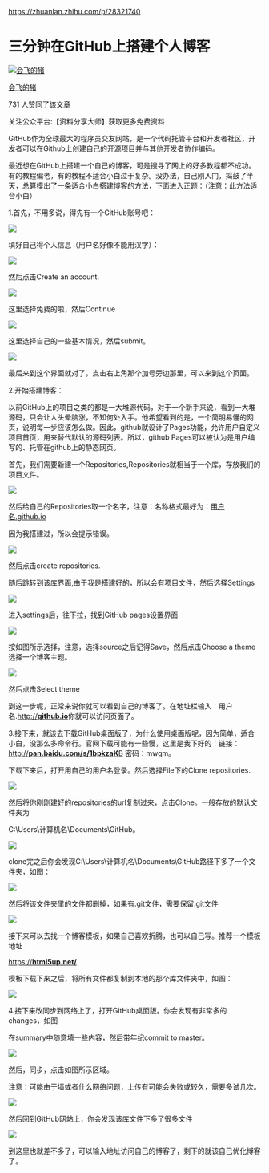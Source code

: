 https://zhuanlan.zhihu.com/p/28321740


# 三分钟在GitHub上搭建个人博客

[![会飞的猪](https://pica.zhimg.com/v2-29e36ac62525ddd884635b3093f5505b_xs.jpg?source=172ae18b)](https://www.zhihu.com/people/luhongquan)

[会飞的猪](https://www.zhihu.com/people/luhongquan)

731 人赞同了该文章

关注公众平台:【资料分享大师】获取更多免费资料

GitHub作为全球最大的程序员交友网站，是一个代码托管平台和开发者社区，开发者可以在Github上创建自己的开源项目并与其他开发者协作编码。

最近想在GitHub上搭建一个自己的博客，可是搜寻了网上的好多教程都不成功。有的教程偏老，有的教程不适合小白过于复杂。没办法，自己刚入门，捣鼓了半天，总算摸出了一条适合小白搭建博客的方法，下面进入正题：（注意：此方法适合小白）

1.首先，不用多说，得先有一个GitHub账号吧：

![](https://pic3.zhimg.com/80/v2-be8a3a6ad036c32b51caa3d78af4f146_720w.jpg)

填好自己得个人信息（用户名好像不能用汉字）：

![](https://pic3.zhimg.com/80/v2-37aac3db6e2094f0e2da6fb41196d6d6_720w.jpg)

然后点击Create an account.

![](https://pic2.zhimg.com/80/v2-7872012db459db8c8bab2793f7f79101_720w.jpg)

这里选择免费的啦，然后Continue

![](https://pic3.zhimg.com/80/v2-6b2a6d5aee07e8ab650c09e45c18d5d6_720w.jpg)

这里选择自己的一些基本情况，然后submit。

![](https://pic3.zhimg.com/80/v2-f96b47e3b9b37bbcebf8ae83d26fec2e_720w.jpg)

最后来到这个界面就对了，点击右上角那个加号旁边那里，可以来到这个页面。

2.开始搭建博客：

以前GitHub上的项目之类的都是一大堆源代码，对于一个新手来说，看到一大堆源码，只会让人头晕脑涨，不知何处入手。他希望看到的是，一个简明易懂的网页，说明每一步应该怎么做。因此，github就设计了Pages功能，允许用户自定义项目首页，用来替代默认的源码列表。所以，github Pages可以被认为是用户编写的、托管在github上的静态网页。

首先，我们需要新建一个Repositories,Repositories就相当于一个库，存放我们的项目文件。

![](https://pic4.zhimg.com/80/v2-bb9610cdfb32da5e5d029356666ac8b3_720w.jpg)

然后给自己的Repositories取一个名字，注意：名称格式最好为：[用户名.github.io](https://link.zhihu.com/?target=http%3A//xn--eqr924avxo.github.io/)

因为我搭建过，所以会提示错误。

![](https://pic2.zhimg.com/80/v2-ae40c07cde4cfe27b93c902850160891_720w.jpg)

然后点击create repositories.

随后跳转到该库界面,由于我是搭建好的，所以会有项目文件，然后选择Settings

![](https://pic4.zhimg.com/80/v2-3d639cfbaff027254b6e899a1642644b_720w.jpg)

进入settings后，往下拉，找到GitHub pages设置界面

![](https://pic1.zhimg.com/80/v2-90469a0aba1ab48ac8ddb7d9f39c1230_720w.jpg)

按如图所示选择，注意，选择source之后记得Save，然后点击Choose a theme选择一个博客主题。

![](https://pic2.zhimg.com/80/v2-be796f462202406cb2cd42fd511d6a85_720w.jpg)

然后点击Select theme

到这一步呢，正常来说你就可以看到自己的博客了。在地址栏输入：用户名.[http://**github.io**](https://link.zhihu.com/?target=http%3A//github.io)你就可以访问页面了。

3.接下来，就该去下载GitHub桌面版了，为什么使用桌面版呢，因为简单，适合小白，没那么多命令行。官网下载可能有一些慢，这里是我下好的：链接：[http://**pan.baidu.com/s/1bpkzaK**B](https://link.zhihu.com/?target=http%3A//pan.baidu.com/s/1bpkzaKB) 密码：mwgm。

下载下来后，打开用自己的用户名登录。然后选择File下的Clone repositories.

![](https://pic4.zhimg.com/80/v2-c5f165c7056bf8a1e81c98880e6bc3b7_720w.jpg)

然后将你刚刚建好的repositories的url复制过来，点击Clone。一般存放的默认文件夹为

C:\Users\计算机名\Documents\GitHub。

![](https://pic1.zhimg.com/80/v2-faf4513657fd78aad02687c02ba2e1c0_720w.jpg)

clone完之后你会发现C:\Users\计算机名\Documents\GitHub路径下多了一个文件夹，如图：

![](https://pic2.zhimg.com/80/v2-c73a4bec66a84957dd8b069b43f177d1_720w.jpg)

然后将该文件夹里的文件都删掉，如果有.git文件，需要保留.git文件

![](https://pic2.zhimg.com/80/v2-9e80d042f9b5c2cd0f4326890cdaa331_720w.jpg)

接下来可以去找一个博客模板，如果自己喜欢折腾，也可以自己写。推荐一个模板地址：

[https://**html5up.net/**](https://link.zhihu.com/?target=https%3A//html5up.net/)

模板下载下来之后，将所有文件都复制到本地的那个库文件夹中，如图：

![](https://pic2.zhimg.com/80/v2-8f81e8870436ae635ebba5af137990f5_720w.jpg)

4.接下来改同步到网络上了，打开GitHub桌面版。你会发现有非常多的changes，如图

在summary中随意填一些内容，然后带年纪commit to master。

![](https://pic4.zhimg.com/80/v2-3b08ca2dfb6215d86595c4fdc9fdb7f7_720w.jpg)

然后，同步，点击如图所示区域。

注意：可能由于墙或者什么网络问题，上传有可能会失败或较久，需要多试几次。

![](https://pic4.zhimg.com/80/v2-dcf13d09dfd1b34fb474ecbdcd404567_720w.jpg)

然后回到GitHub网站上，你会发现该库文件下多了很多文件

![](https://pic4.zhimg.com/80/v2-00a8904053bb937ecf5498a1db241ae3_720w.jpg)

到这里也就差不多了，可以输入地址访问自己的博客了，剩下的就该自己优化博客了。
